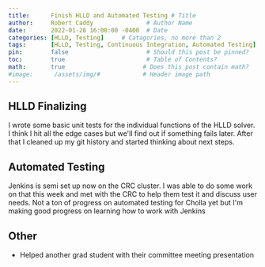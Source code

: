 ```yaml
---
title:      Finish HLLD and Automated Testing # Title
author:     Robert Caddy               # Author Name
date:       2022-01-28 16:00:00 -0400  # Date
categories: [HLLD, Testing]     # Catagories, no more than 2
tags:       [HLLD, Testing, Continuous Integration, Automated Testing] # Tags, any number
pin:        false                      # Should this post be pinned?
toc:        true                       # Table of Contents?
math:       true                      # Does this post contain math?
#image:      /assets/img/#            # Header image path
---
```


## HLLD Finalizing

I wrote some basic unit tests for the individual functions of the HLLD solver. I
think I hit all the edge cases but we'll find out if something fails later.
After that I cleaned up my git history and started thinking about next steps.

## Automated Testing

Jenkins is semi set up now on the CRC cluster. I was able to do some work on
that this week and met with the CRC to help them test it and discuss user needs.
Not a ton of progress on automated testing for Cholla yet but I'm making good
progress on learning how to work with Jenkins

## Other

- Helped another grad student with their committee meeting presentation
